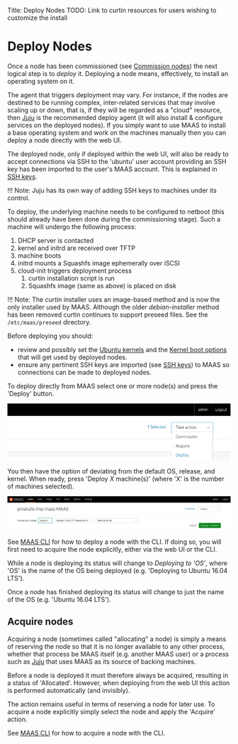Title: Deploy Nodes
TODO:  Link to curtin resources for users wishing to customize the install


# Deploy Nodes

Once a node has been commissioned (see [Commission nodes][commission-nodes])
the next logical step is to *deploy* it. Deploying a node means, effectively,
to install an operating system on it.

The agent that triggers deployment may vary. For instance, if the nodes are
destined to be running complex, inter-related services that may involve scaling
up or down, that is, if they will be regarded as a "cloud" resource, then
[Juju][about-juju] is the recommended deploy agent (it will also install &
configure services on the deployed nodes). If you simply want to use MAAS to
install a base operating system and work on the machines manually then you can
deploy a node directly with the web UI.

The deployed node, only if deployed within the web UI, will also be ready to
accept connections via SSH to the 'ubuntu' user account providing an SSH key
has been imported to the user's MAAS account. This is explained in
[SSH keys][user-accounts-ssh-keys].

!!! Note:
    Juju has its own way of adding SSH keys to machines under its control.

To deploy, the underlying machine needs to be configured to netboot (this
should already have been done during the commissioning stage). Such a machine
will undergo the following process:

1. DHCP server is contacted
1. kernel and initrd are received over TFTP
1. machine boots
1. initrd mounts a Squashfs image ephemerally over iSCSI
1. cloud-init triggers deployment process
    1. curtin installation script is run
    1. Squashfs image (same as above) is placed on disk

!!! Note: 
    The *curtin* installer uses an image-based method and is now the only
    installer used by MAAS. Although the older *debian-installer* method has been
    removed curtin continues to support preseed files. See the `/etc/maas/preseed`
    directory.

Before deploying you should:

- review and possibly set the [Ubuntu kernels][ubuntu-kernels] and the
  [Kernel boot options][kernel-boot-options] that will get used by deployed
  nodes.
- ensure any pertinent SSH keys are imported (see
  [SSH keys][user-accounts-ssh-keys]) to MAAS so connections can be made to
  deployed nodes.

To deploy directly from MAAS select one or more node(s) and press the 'Deploy'
button.

![deploy][img__2.2_deploy]

You then have the option of deviating from the default OS, release, and kernel.
When ready, press 'Deploy *X* machine(s)' (where 'X' is the number of machines
selected).

![confirm deploy][img__2.2_deploy-confirm]

See [MAAS CLI][cli-deploy-a-node] for how to deploy a node with the CLI.  If
doing so, you will first need to acquire the node explicitly, either via the
web UI or the CLI.

While a node is deploying its status will change to *Deploying to 'OS'*, where
'OS' is the name of the OS being deployed (e.g. 'Deploying to Ubuntu 16.04
LTS').

Once a node has finished deploying its status will change to just the name of
the OS (e.g. 'Ubuntu 16.04 LTS').


## Acquire nodes

Acquiring a node (sometimes called "allocating" a node) is simply a means of
reserving the node so that it is no longer available to any other process,
whether that process be MAAS itself (e.g. another MAAS user) or a process such
as [Juju][about-juju] that uses MAAS as its source of backing machines.

Before a node is deployed it must therefore always be acquired, resulting in a
status of 'Allocated'. However, when deploying from the web UI this action is
performed automatically (and invisibly).

The action remains useful in terms of reserving a node for later use. To
acquire a node explicitly simply select the node and apply the 'Acquire'
action.

See [MAAS CLI][cli-acquire-a-node] for how to acquire a node with the CLI.


<!-- LINKS -->

[commission-nodes]: installconfig-commission-nodes.md
[cli-deploy-a-node]: manage-cli-common.md#deploy-a-node
[cli-acquire-a-node]: manage-cli-common.md#acquire-a-node
[user-accounts-ssh-keys]: manage-account.md#ssh-keys
[about-juju]: https://jujucharms.com/docs/stable/about-juju
[kernel-boot-options]: installconfig-nodes-kernel-boot-options.md
[ubuntu-kernels]: installconfig-nodes-ubuntu-kernels.md

[img__2.2_deploy]: ../media/installconfig-nodes-deploy__2.2_deploy.png
[img__2.2_deploy-confirm]: ../media/installconfig-nodes-deploy__2.2_deploy-confirm.png
